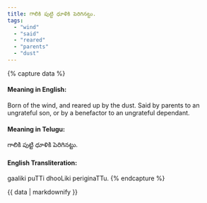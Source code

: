 ```yaml
---
title: గాలికి పుట్టి ధూళికి పెరిగినట్టు.
tags:
  - "wind"
  - "said"
  - "reared"
  - "parents"
  - "dust"
---
```


{% capture data %}
#### Meaning in English:
Born of the wind, and reared up by the dust.
Said by parents to an ungrateful son, or by a benefactor to an ungrateful dependant.

#### Meaning in Telugu:
గాలికి పుట్టి ధూళికి పెరిగినట్టు.

#### English Transliteration:
gaaliki puTTi dhooLiki periginaTTu.
{% endcapture %}

{{ data | markdownify }}


